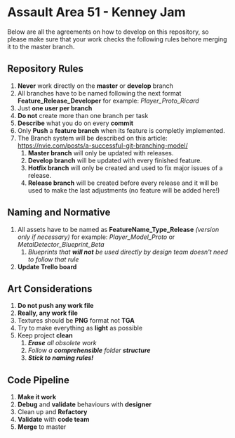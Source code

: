 # Assault Area 51 - Kenney Jam
Below are all the agreements on how to develop on this repository, so please make sure that your work checks the following rules behore merging it to the master branch.

## **Repository Rules**
1. **Never** work directly on the **master** or **develop** branch
2. All branches have to be named following the next format **Feature_Release_Developer** for example: 
_Player_Proto_Ricard_
3. Just **one user per branch**
4. **Do not** create more than one branch per task
5. **Describe** what you do on every **commit**
6. Only **Push** a **feature branch** when its feature is completly implemented.
7. The Branch system will be described on this article: https://nvie.com/posts/a-successful-git-branching-model/
	1. **Master branch** will only be updated with releases.
	2. **Develop branch** will be updated with every finished feature.
	3. **Hotfix branch** will only be created and used to fix major issues of a release.
	4. **Release branch** will be created before every release and it will be used to make the last adjustments (no feature will be added here!)

## **Naming and Normative**
1. All assets have to be named as **FeatureName_Type_Release** _(version only if necessary)_ for example: _Player_Model_Proto_ or _MetalDetector_Blueprint_Beta_
	1. _Blueprints that **will not** be used directly by design team doesn't need to follow that rule_
2. **Update Trello board**

## **Art Considerations**
1. **Do not push any work file**
2. **Really, any work file**
3. Textures should be **PNG** format not **TGA**
4. Try to make everything as **light** as possible
5. Keep project **clean**
	1. _**Erase** all obsolete work_
	2. _Follow a **comprehensible** folder **structure**_
	3. _**Stick to naming rules!**_

## **Code Pipeline**
1. **Make it work**
2. **Debug** and **validate** behaviours with **designer**
3. Clean up and **Refactory**
4. **Validate** with **code team**
5. **Merge** to master
